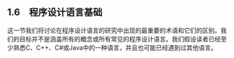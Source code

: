 ## 1.6　程序设计语言基础

这一节我们将讨论在程序设计语言的研究中出现的最重要的术语和它们的区别。我们的目标并不是涵盖所有的概念或所有常见的程序设计语言。我们假设读者已经至少熟悉C、C++、C#或Java中的一种语言，并且也可能已经遇到过其他语言。